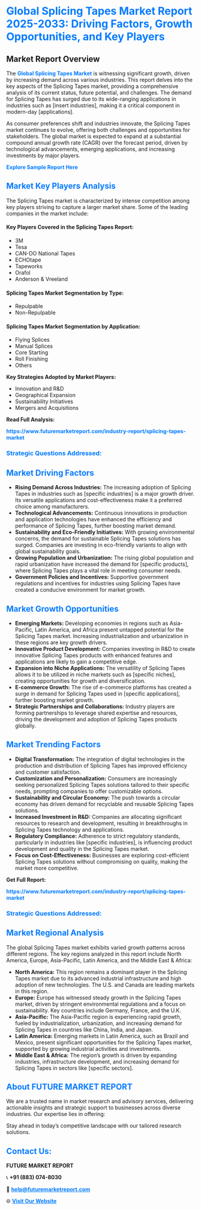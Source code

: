 <h1 style="color: #007BFF;">Global Splicing Tapes Market Report 2025-2033: Driving Factors, Growth Opportunities, and Key Players</h1>

<section id="overview">
<h2>Market Report Overview</h2>
<p>The <a href="https://www.futuremarketreport.com/industry-report/splicing-tapes-market" style="color: #007BFF; text-decoration: none;"><strong>Global Splicing Tapes Market</strong></a> is witnessing significant growth, driven by increasing demand across various industries. This report delves into the key aspects of the Splicing Tapes market, providing a comprehensive analysis of its current status, future potential, and challenges. The demand for Splicing Tapes has surged due to its wide-ranging applications in industries such as [insert industries], making it a critical component in modern-day [applications].</p>
<p>As consumer preferences shift and industries innovate, the Splicing Tapes market continues to evolve, offering both challenges and opportunities for stakeholders. The global market is expected to expand at a substantial compound annual growth rate (CAGR) over the forecast period, driven by technological advancements, emerging applications, and increasing investments by major players.</p>
</section>

<section id="overview">
<p><a href="https://www.futuremarketreport.com/request-sample/reportId=92653" style="color: #007BFF; text-decoration: none;"><strong>Explore Sample Report Here</strong></a></p>
</section>

<section id="key-players">
<h2 style="color: #007BFF;">Market Key Players Analysis</h2>
<p>The Splicing Tapes market is characterized by intense competition among key players striving to capture a larger market share. Some of the leading companies in the market include:</p>
<h4>Key Players Covered in the Splicing Tapes Report:</h4>
<ul><li>3M</li><li>Tesa</li><li>CAN-DO National Tapes</li><li>ECHOtape</li><li>Tapeworks</li><li>Orafol</li><li>Anderson &amp; Vreeland</li></ul>
<h4>Splicing Tapes Market Segmentation by Type:</h4>
<ul><li>Repulpable</li><li>Non-Repulpable</li></ul>

<h4>Splicing Tapes Market Segmentation by Application:</h4>
<ul><li>Flying Splices</li><li>Manual Splices</li><li>Core Starting</li><li>Roll Finishing</li><li>Others</li></ul>
<p><strong>Key Strategies Adopted by Market Players:</strong></p>
<ul>
<li>Innovation and R&D</li>
<li>Geographical Expansion</li>
<li>Sustainability Initiatives</li>
<li>Mergers and Acquisitions</li>
</ul>
</section>

<section>
<p><strong>Read Full Analysis: </strong></p><a href="https://www.futuremarketreport.com/industry-report/splicing-tapes-market" style="color: #007BFF; text-decoration: none;"><strong>https://www.futuremarketreport.com/industry-report/splicing-tapes-market</strong></a>
<h3 style="color: #007BFF;">Strategic Questions Addressed:</h3>
</section>

<section id="driving-factors">
<h2 style="color: #007BFF;">Market Driving Factors</h2>
<ul>
<li><strong>Rising Demand Across Industries:</strong> The increasing adoption of Splicing Tapes in industries such as [specific industries] is a major growth driver. Its versatile applications and cost-effectiveness make it a preferred choice among manufacturers.</li>
<li><strong>Technological Advancements:</strong> Continuous innovations in production and application technologies have enhanced the efficiency and performance of Splicing Tapes, further boosting market demand.</li>
<li><strong>Sustainability and Eco-Friendly Initiatives:</strong> With growing environmental concerns, the demand for sustainable Splicing Tapes solutions has surged. Companies are investing in eco-friendly variants to align with global sustainability goals.</li>
<li><strong>Growing Population and Urbanization:</strong> The rising global population and rapid urbanization have increased the demand for [specific products], where Splicing Tapes plays a vital role in meeting consumer needs.</li>
<li><strong>Government Policies and Incentives:</strong> Supportive government regulations and incentives for industries using Splicing Tapes have created a conducive environment for market growth.</li>
</ul>
</section>

<section id="growth-opportunities">
<h2 style="color: #007BFF;">Market Growth Opportunities</h2>
<ul>
<li><strong>Emerging Markets:</strong> Developing economies in regions such as Asia-Pacific, Latin America, and Africa present untapped potential for the Splicing Tapes market. Increasing industrialization and urbanization in these regions are key growth drivers.</li>
<li><strong>Innovative Product Development:</strong> Companies investing in R&D to create innovative Splicing Tapes products with enhanced features and applications are likely to gain a competitive edge.</li>
<li><strong>Expansion into Niche Applications:</strong> The versatility of Splicing Tapes allows it to be utilized in niche markets such as [specific niches], creating opportunities for growth and diversification.</li>
<li><strong>E-commerce Growth:</strong> The rise of e-commerce platforms has created a surge in demand for Splicing Tapes used in [specific applications], further boosting market growth.</li>
<li><strong>Strategic Partnerships and Collaborations:</strong> Industry players are forming partnerships to leverage shared expertise and resources, driving the development and adoption of Splicing Tapes products globally.</li>
</ul>
</section>

<section id="trending-factors">
<h2 style="color: #007BFF;">Market Trending Factors</h2>
<ul>
<li><strong>Digital Transformation:</strong> The integration of digital technologies in the production and distribution of Splicing Tapes has improved efficiency and customer satisfaction.</li>
<li><strong>Customization and Personalization:</strong> Consumers are increasingly seeking personalized Splicing Tapes solutions tailored to their specific needs, prompting companies to offer customizable options.</li>
<li><strong>Sustainability and Circular Economy:</strong> The push towards a circular economy has driven demand for recyclable and reusable Splicing Tapes solutions.</li>
<li><strong>Increased Investment in R&D:</strong> Companies are allocating significant resources to research and development, resulting in breakthroughs in Splicing Tapes technology and applications.</li>
<li><strong>Regulatory Compliance:</strong> Adherence to strict regulatory standards, particularly in industries like [specific industries], is influencing product development and quality in the Splicing Tapes market.</li>
<li><strong>Focus on Cost-Effectiveness:</strong> Businesses are exploring cost-efficient Splicing Tapes solutions without compromising on quality, making the market more competitive.</li>
</ul>
</section>

<section>
<p><strong>Get Full Report: </strong></p><a href="https://www.futuremarketreport.com/industry-report/splicing-tapes-market" style="color: #007BFF; text-decoration: none;"><strong>https://www.futuremarketreport.com/industry-report/splicing-tapes-market</strong></a>
<h3 style="color: #007BFF;">Strategic Questions Addressed:</h3>
</section>


<section id="regional-analysis">
<h2 style="color: #007BFF;">Market Regional Analysis</h2>
<p>The global Splicing Tapes market exhibits varied growth patterns across different regions. The key regions analyzed in this report include North America, Europe, Asia-Pacific, Latin America, and the Middle East & Africa:</p>
<ul>
<li><strong>North America:</strong> This region remains a dominant player in the Splicing Tapes market due to its advanced industrial infrastructure and high adoption of new technologies. The U.S. and Canada are leading markets in this region.</li>
<li><strong>Europe:</strong> Europe has witnessed steady growth in the Splicing Tapes market, driven by stringent environmental regulations and a focus on sustainability. Key countries include Germany, France, and the U.K.</li>
<li><strong>Asia-Pacific:</strong> The Asia-Pacific region is experiencing rapid growth, fueled by industrialization, urbanization, and increasing demand for Splicing Tapes in countries like China, India, and Japan.</li>
<li><strong>Latin America:</strong> Emerging markets in Latin America, such as Brazil and Mexico, present significant opportunities for the Splicing Tapes market, supported by growing industrial activities and investments.</li>
<li><strong>Middle East & Africa:</strong> The region’s growth is driven by expanding industries, infrastructure development, and increasing demand for Splicing Tapes in sectors like [specific sectors].</li>
</ul>
</section>

<footer>
<h2 style="color: #007BFF;">About FUTURE MARKET REPORT</h2>
<p>We are a trusted name in market research and advisory services, delivering actionable insights and strategic support to businesses across diverse industries. Our expertise lies in offering:</p>

<p>Stay ahead in today’s competitive landscape with our tailored research solutions.</p>

<h2 style="color: #007BFF;">Contact Us:</h2>
<p><strong>FUTURE MARKET REPORT</strong></p>
<p>📞 <strong>+91 (883) 074-8030</strong></p>
<p>📧 <strong><a href="mailto:help@futuremarketreport.com" style="color: #007BFF;">help@futuremarketreport.com</a></strong></p>
<p>🌐 <strong><a href="https://www.futuremarketreport.com/" style="color: #007BFF;">Visit Our Website</a></strong></p>
</footer>